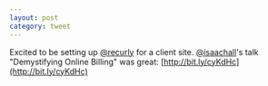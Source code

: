 ```yaml
---
layout: post
category: tweet
---
```

Excited to be setting up [@recurly](http://twitter.com/recurly) for a client site. [@isaachall](http://twitter.com/isaachall)'s talk "Demystifying Online Billing" was great: [http://bit.ly/cyKdHc](http://bit.ly/cyKdHc)

